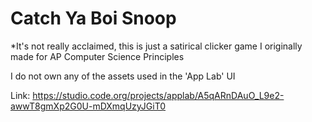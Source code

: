# Catch Ya Boi Snoop
*It's not really acclaimed, this is just a satirical clicker game I originally made for AP Computer Science Principles

I do not own any of the assets used in the 'App Lab' UI

Link: https://studio.code.org/projects/applab/A5qARnDAuO_L9e2-awwT8gmXp2G0U-mDXmqUzyJGiT0
